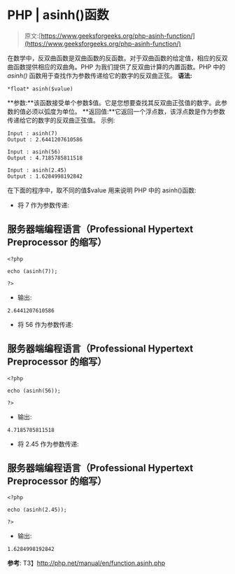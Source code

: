 # PHP | asinh()函数

> 原文:[https://www.geeksforgeeks.org/php-asinh-function/](https://www.geeksforgeeks.org/php-asinh-function/)

在数学中，反双曲函数是双曲函数的反函数。对于双曲函数的给定值，相应的反双曲函数提供相应的双曲角。PHP 为我们提供了反双曲计算的内置函数。PHP 中的 *asinh()* 函数用于查找作为参数传递给它的数字的反双曲正弦。
**语法:**

```
*float* asinh($value)
```

**参数:**该函数接受单个参数$值。它是您想要查找其反双曲正弦值的数字。此参数的值必须以弧度为单位。
**返回值:**它返回一个浮点数，该浮点数是作为参数传递给它的数字的反双曲正弦值。
示例:

```
Input : asinh(7)
Output : 2.6441207610586

Input : asinh(56)
Output : 4.7185785811518

Input : asinh(2.45)
Output : 1.6284998192842
```

在下面的程序中，取不同的值$value 用来说明 PHP 中的 asinh()函数:

*   将 7 作为参数传递:

## 服务器端编程语言（Professional Hypertext Preprocessor 的缩写）

```
<?php

echo (asinh(7));

?> 
```

*   输出:

```
2.6441207610586
```

*   将 56 作为参数传递:

## 服务器端编程语言（Professional Hypertext Preprocessor 的缩写）

```
<?php

echo (asinh(56));

?>
```

*   输出:

```
4.7185785811518
```

*   将 2.45 作为参数传递:

## 服务器端编程语言（Professional Hypertext Preprocessor 的缩写）

```
<?php

echo (asinh(2.45));

?>     
```

*   输出:

```
1.6284998192842
```

**参考**:
T3】http://php.net/manual/en/function.asinh.php